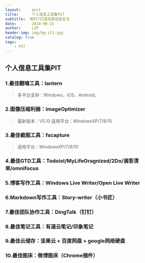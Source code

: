 ```yaml
---
layout:     post
title:      个人信息工具集PIT
subtitle:  用PIT打造完美信息生活
date:       2018-08-21
author:     LZP
header-img: img/bg-it3.jpg
catalog: true
tags:
    - PIT
---
```


## 个人信息工具集PIT

### 1.最佳翻墙工具：lantern

> 多平台支持：Windows，iOS，Android，

### 2.图像压缩利器：ImageOptimizer

> 最新版本：V5.10
> 适用平台：WindowsXP/7/8/10

### 3.最佳截图工具：fscapture

> 适用平台：WindowsXP/7/8/10

### 4.最佳GTD工具：Todoist/MyLifeOragnized/2Do/滴答清单/omnifocus

### 5.博客写作工具：Windows Live Writer/Open Live Writer

### 6.Markdown写作工具：Story-writer（小书匠）

### 7.最佳团队协作工具：DingTalk（钉钉）

### 8.最佳笔记工具：有道云笔记/印象笔记

### 9.最佳云储存：坚果云 + 百度网盘 + google网络硬盘

### 10.最佳图床：微博图床（Chrome插件）